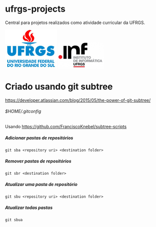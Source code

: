 # ufrgs-projects
Central para projetos realizados como atividade curricular da UFRGS.

![logo.jpg](logo.jpg) ![logo_inf.png](logo_inf.png)

# Criado usando git subtree
https://developer.atlassian.com/blog/2015/05/the-power-of-git-subtree/

###### $HOME/.gitconfig
Usando https://github.com/FranciscoKnebel/subtree-scripts

##### Adicionar pastas de repositórios
```
git sba <repository uri> <destination folder>
```

##### Remover pastas de repositórios
```
git sbr <destination folder>
```

##### Atualizar uma pasta de repositório
```
git sbu <repository uri> <destination folder>
```

##### Atualizar todas pastas

```
git sbua
```
